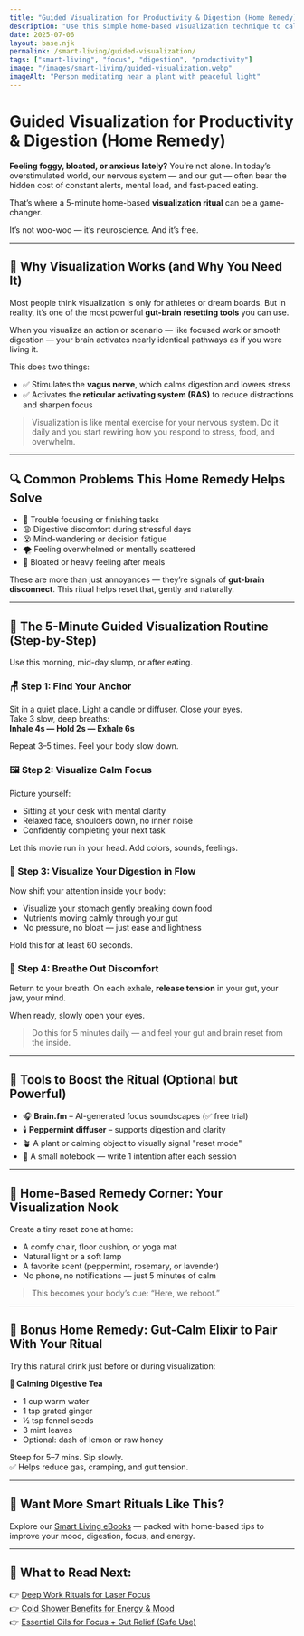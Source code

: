 ```yaml
---
title: "Guided Visualization for Productivity & Digestion (Home Remedy)"
description: "Use this simple home-based visualization technique to calm digestion, improve focus, and reset your energy—backed by neuroscience and gut research."
date: 2025-07-06
layout: base.njk
permalink: /smart-living/guided-visualization/
tags: ["smart-living", "focus", "digestion", "productivity"]
image: "/images/smart-living/guided-visualization.webp"
imageAlt: "Person meditating near a plant with peaceful light"
---
```


# Guided Visualization for Productivity & Digestion (Home Remedy)

**Feeling foggy, bloated, or anxious lately?** You’re not alone. In today’s overstimulated world, our nervous system — and our gut — often bear the hidden cost of constant alerts, mental load, and fast-paced eating.

That’s where a 5-minute home-based **visualization ritual** can be a game-changer.

It’s not woo-woo — it’s neuroscience. And it’s free.

---

## 🧠 Why Visualization Works (and Why You Need It)

Most people think visualization is only for athletes or dream boards. But in reality, it’s one of the most powerful **gut-brain resetting tools** you can use.

When you visualize an action or scenario — like focused work or smooth digestion — your brain activates nearly identical pathways as if you were living it.

This does two things:
- ✅ Stimulates the **vagus nerve**, which calms digestion and lowers stress
- ✅ Activates the **reticular activating system (RAS)** to reduce distractions and sharpen focus

> Visualization is like mental exercise for your nervous system. Do it daily and you start rewiring how you respond to stress, food, and overwhelm.

---

## 🔍 Common Problems This Home Remedy Helps Solve

- 💭 Trouble focusing or finishing tasks  
- 😩 Digestive discomfort during stressful days  
- 😵 Mind-wandering or decision fatigue  
- 🌪️ Feeling overwhelmed or mentally scattered  
- 🤢 Bloated or heavy feeling after meals  

These are more than just annoyances — they’re signals of **gut-brain disconnect**. This ritual helps reset that, gently and naturally.

---

## 🧘 The 5-Minute Guided Visualization Routine (Step-by-Step)

Use this morning, mid-day slump, or after eating.

### 🪑 Step 1: Find Your Anchor

Sit in a quiet place. Light a candle or diffuser. Close your eyes.  
Take 3 slow, deep breaths:  
**Inhale 4s — Hold 2s — Exhale 6s**  

Repeat 3–5 times. Feel your body slow down.

### 🖼️ Step 2: Visualize Calm Focus

Picture yourself:
- Sitting at your desk with mental clarity
- Relaxed face, shoulders down, no inner noise
- Confidently completing your next task

Let this movie run in your head. Add colors, sounds, feelings.

### 🧬 Step 3: Visualize Your Digestion in Flow

Now shift your attention inside your body:
- Visualize your stomach gently breaking down food
- Nutrients moving calmly through your gut
- No pressure, no bloat — just ease and lightness

Hold this for at least 60 seconds.

### 🔁 Step 4: Breathe Out Discomfort

Return to your breath. On each exhale, **release tension** in your gut, your jaw, your mind.

When ready, slowly open your eyes.

> Do this for 5 minutes daily — and feel your gut and brain reset from the inside.

---

## 🧰 Tools to Boost the Ritual (Optional but Powerful)

- 🎧 **Brain.fm** – AI-generated focus soundscapes (✅ free trial)
- 🕯️ **Peppermint diffuser** – supports digestion and clarity
- 🪴 A plant or calming object to visually signal "reset mode"
- 📓 A small notebook — write 1 intention after each session

---

## 🏡 Home-Based Remedy Corner: Your Visualization Nook

Create a tiny reset zone at home:
- A comfy chair, floor cushion, or yoga mat  
- Natural light or a soft lamp  
- A favorite scent (peppermint, rosemary, or lavender)  
- No phone, no notifications — just 5 minutes of calm  

> This becomes your body’s cue: “Here, we reboot.”

---

## 🥄 Bonus Home Remedy: Gut-Calm Elixir to Pair With Your Ritual

Try this natural drink just before or during visualization:

**🌿 Calming Digestive Tea**

- 1 cup warm water  
- 1 tsp grated ginger  
- ½ tsp fennel seeds  
- 3 mint leaves  
- Optional: dash of lemon or raw honey

Steep for 5–7 mins. Sip slowly.  
✅ Helps reduce gas, cramping, and gut tension.

---

## 📘 Want More Smart Rituals Like This?

Explore our [Smart Living eBooks](/ebooks/smart-living/) — packed with home-based tips to improve your mood, digestion, focus, and energy.

---

## 🔗 What to Read Next:

👉 [Deep Work Rituals for Laser Focus](/smart-living/deep-work-focus/)  
👉 [Cold Shower Benefits for Energy & Mood](/smart-living/cold-shower-benefits.html)  
👉 [Essential Oils for Focus + Gut Relief (Safe Use)](/smart-living/essential-oils-gut-focus.html)

